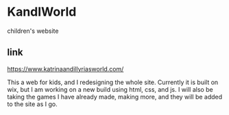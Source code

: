 # KandIWorld
  children's website
## link
   https://www.katrinaandillyriasworld.com/

This a web for kids, and I redesigning the whole site.  Currently it is built on wix, but I am working on a new build using html, css, and js. I will also be taking the games I have already made, making more, and they will be added to the site as I go.